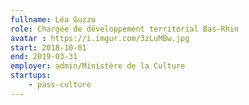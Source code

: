 ```yaml
---
fullname: Léa Guzzo
role: Chargée de développement territorial Bas-Rhin
avatar : https://i.imgur.com/3zLuMBw.jpg
start: 2018-10-01
end: 2019-03-31
employer: admin/Ministère de la Culture
startups:
    - pass-culture
---
```

